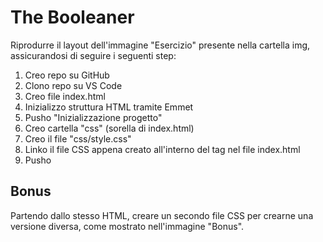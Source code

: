 # The Booleaner

Riprodurre il layout dell'immagine "Esercizio" presente nella cartella img, assicurandosi di seguire i seguenti step: 

1. Creo repo su GitHub
2. Clono repo su VS Code
3. Creo file index.html
4. Inizializzo struttura HTML tramite Emmet
5. Pusho "Inizializzazione progetto"
6. Creo cartella "css" (sorella di index.html)
7. Creo il file "css/style.css"
8. Linko il file CSS appena creato all'interno del tag nel file index.html
9. Pusho

## Bonus
Partendo dallo stesso HTML, creare un secondo file CSS per crearne una versione diversa, come mostrato nell'immagine "Bonus". 